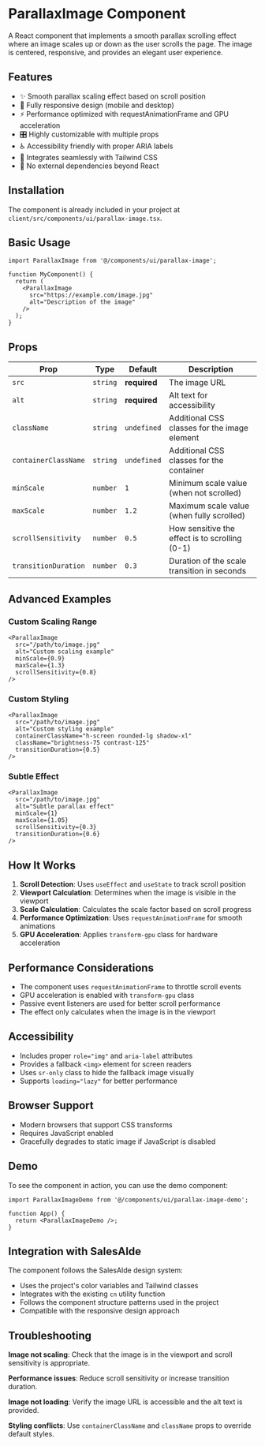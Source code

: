 # ParallaxImage Component

A React component that implements a smooth parallax scrolling effect where an image scales up or down as the user scrolls the page. The image is centered, responsive, and provides an elegant user experience.

## Features

- ✨ Smooth parallax scaling effect based on scroll position
- 📱 Fully responsive design (mobile and desktop)
- ⚡ Performance optimized with requestAnimationFrame and GPU acceleration
- 🎛️ Highly customizable with multiple props
- ♿ Accessibility friendly with proper ARIA labels
- 🎨 Integrates seamlessly with Tailwind CSS
- 🚀 No external dependencies beyond React

## Installation

The component is already included in your project at `client/src/components/ui/parallax-image.tsx`.

## Basic Usage

```tsx
import ParallaxImage from '@/components/ui/parallax-image';

function MyComponent() {
  return (
    <ParallaxImage
      src="https://example.com/image.jpg"
      alt="Description of the image"
    />
  );
}
```

## Props

| Prop | Type | Default | Description |
|------|------|---------|-------------|
| `src` | `string` | **required** | The image URL |
| `alt` | `string` | **required** | Alt text for accessibility |
| `className` | `string` | `undefined` | Additional CSS classes for the image element |
| `containerClassName` | `string` | `undefined` | Additional CSS classes for the container |
| `minScale` | `number` | `1` | Minimum scale value (when not scrolled) |
| `maxScale` | `number` | `1.2` | Maximum scale value (when fully scrolled) |
| `scrollSensitivity` | `number` | `0.5` | How sensitive the effect is to scrolling (0-1) |
| `transitionDuration` | `number` | `0.3` | Duration of the scale transition in seconds |

## Advanced Examples

### Custom Scaling Range
```tsx
<ParallaxImage
  src="/path/to/image.jpg"
  alt="Custom scaling example"
  minScale={0.9}
  maxScale={1.3}
  scrollSensitivity={0.8}
/>
```

### Custom Styling
```tsx
<ParallaxImage
  src="/path/to/image.jpg"
  alt="Custom styling example"
  containerClassName="h-screen rounded-lg shadow-xl"
  className="brightness-75 contrast-125"
  transitionDuration={0.5}
/>
```

### Subtle Effect
```tsx
<ParallaxImage
  src="/path/to/image.jpg"
  alt="Subtle parallax effect"
  minScale={1}
  maxScale={1.05}
  scrollSensitivity={0.3}
  transitionDuration={0.6}
/>
```

## How It Works

1. **Scroll Detection**: Uses `useEffect` and `useState` to track scroll position
2. **Viewport Calculation**: Determines when the image is visible in the viewport
3. **Scale Calculation**: Calculates the scale factor based on scroll progress
4. **Performance Optimization**: Uses `requestAnimationFrame` for smooth animations
5. **GPU Acceleration**: Applies `transform-gpu` class for hardware acceleration

## Performance Considerations

- The component uses `requestAnimationFrame` to throttle scroll events
- GPU acceleration is enabled with `transform-gpu` class
- Passive event listeners are used for better scroll performance
- The effect only calculates when the image is in the viewport

## Accessibility

- Includes proper `role="img"` and `aria-label` attributes
- Provides a fallback `<img>` element for screen readers
- Uses `sr-only` class to hide the fallback image visually
- Supports `loading="lazy"` for better performance

## Browser Support

- Modern browsers that support CSS transforms
- Requires JavaScript enabled
- Gracefully degrades to static image if JavaScript is disabled

## Demo

To see the component in action, you can use the demo component:

```tsx
import ParallaxImageDemo from '@/components/ui/parallax-image-demo';

function App() {
  return <ParallaxImageDemo />;
}
```

## Integration with SalesAIde

The component follows the SalesAIde design system:
- Uses the project's color variables and Tailwind classes
- Integrates with the existing `cn` utility function
- Follows the component structure patterns used in the project
- Compatible with the responsive design approach

## Troubleshooting

**Image not scaling**: Check that the image is in the viewport and scroll sensitivity is appropriate.

**Performance issues**: Reduce scroll sensitivity or increase transition duration.

**Image not loading**: Verify the image URL is accessible and the alt text is provided.

**Styling conflicts**: Use `containerClassName` and `className` props to override default styles.

